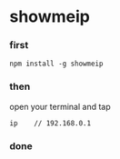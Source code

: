 # showmeip

### first

```
npm install -g showmeip
```

### then
open your terminal and tap

```
ip    // 192.168.0.1
```

### done
